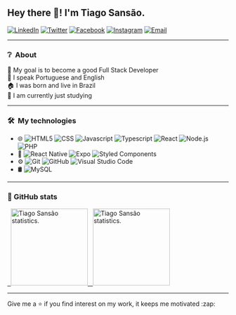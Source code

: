 <h2>Hey there 👋! I'm Tiago Sansão.</h2>

<a href="https://www.linkedin.com/in/tiago-schulz-sans%C3%A3o-9283351b7/" target="_blank"><img alt="LinkedIn" src="https://img.shields.io/badge/-LinkedIn-%233498db?style=flat-square&logo=linkedin&color=0077B5&?logoWidth=100&logoColor=FFF" /></a>
<a href="https://twitter.com/tiagosansaodev" target="_blank"><img alt="Twitter" src="https://img.shields.io/badge/-Twitter-%233498db?style=flat-square&logo=Twitter&color=1DA1F2&?logoWidth=100&logoColor=FFF" /></a>
<a href="https://www.facebook.com/tiago.sansao.9" target="_blank"><img alt="Facebook" src="https://img.shields.io/badge/-Facebook-%233498db?style=flat-square&logo=facebook&color=1877F2&?logoWidth=100&logoColor=FFF" /></a>
<a href="https://www.instagram.com/tiagossansao/" target="_blank"><img alt="Instagram" src="https://img.shields.io/badge/-Instagram-%233498db?style=flat-square&logo=instagram&color=E4405F&?logoWidth=100&logoColor=FFF" /></a>
<a href="mailto:tiagossansao@gmail.com" target="_blank"><img alt="Email" src="https://img.shields.io/badge/-Gmail-%233498db?style=flat-square&logo=gmail&color=D14836&?logoWidth=100&logoColor=FFF" /></a>

<hr />

<h3> ❔ &nbsp;About</h3>
🎯 My goal is to become a good Full Stack Developer <br />
💬 I speak Portuguese and English <br />
🏠 I was born and live in Brazil <br />
📘 I am currently just studying <br />

<hr />

<h3> 🛠️ &nbsp;My technologies</h3>
<ul>
  <li> 🌐 
    <img src="https://img.shields.io/badge/-HTML5-yellow?color=2c3e50&logo=HTML5&style=flat-square" alt="HTML5"/>
    <img src="https://img.shields.io/badge/-CSS-yellow?color=2c3e50&logo=CSS3&style=flat-square&logoColor=1572B6" alt="CSS"/>
    <img src="https://img.shields.io/badge/-Javascript-yellow?color=2c3e50&logo=javascript&style=flat-square" alt="Javascript"/>
    <img src="https://img.shields.io/badge/-Typescript-yellow?color=2c3e50&logo=typescript&style=flat-square&logoColor=007ACC" alt="Typescript"/>
    <img src="https://img.shields.io/badge/-React-yellow?color=2c3e50&logo=react&style=flat-square" alt="React"/>
    <img src="https://img.shields.io/badge/-Node.js-yellow?color=2c3e50&logo=node.js&style=flat-square" alt="Node.js"/>
    <img src="https://img.shields.io/badge/-PHP-yellow?color=2c3e50&logo=PHP&style=flat-square" alt="PHP"/>
  </li>
  <li> 📲 
    <img src="https://img.shields.io/badge/-React_Native-yellow?color=2c3e50&logo=react&style=flat-square" alt="React Native"/>
    <img src="https://img.shields.io/badge/-Expo-yellow?color=2c3e50&logo=expo&style=flat-square&logoColor=171e29" alt="Expo"/>
    <img src="https://img.shields.io/badge/-Styled_Components-yellow?color=2c3e50&logo=styled-components&style=flat-square" alt="Styled Components"/>
  </li>
  <li> ⚙️ 
    <img src="https://img.shields.io/badge/-GitHub-yellow?color=2c3e50&logo=github&style=flat-square" alt="Git"/>
    <img src="https://img.shields.io/badge/-GitHub-yellow?color=2c3e50&logo=github&style=flat-square&logoColor=007ACC" alt="GitHub"/>
    <img src="https://img.shields.io/badge/-Visual_Studio_Code-yellow?color=2c3e50&logo=visual-studio-code&style=flat-square&logoColor=007ACC" alt="Visual Studio Code"/>
  </li>
  <li> 🛢 
    <img src="https://img.shields.io/badge/-MySQL-yellow?color=2c3e50&logo=mysql&style=flat-square" alt="MySQL"/>
  </li>
</ul>

<hr />

<h3>🚀 GitHub stats</h3>
<a href="https://github.com/TiagoSansao">
  &nbsp; <img height="175em" src="https://github-readme-stats.vercel.app/api?username=tiagosansao&show_icons=true&theme=radical" alt="Tiago Sansão statistics." />
  &nbsp; <img height="175em" src="https://github-readme-stats.vercel.app/api/top-langs/?username=tiagosansao&layout=compact&langs_count=6&theme=radical" alt="Tiago Sansão statistics." />
</a>

<hr />

<p>Give me a ⭐ if you find interest on my work, it keeps me motivated :zap:</p>
